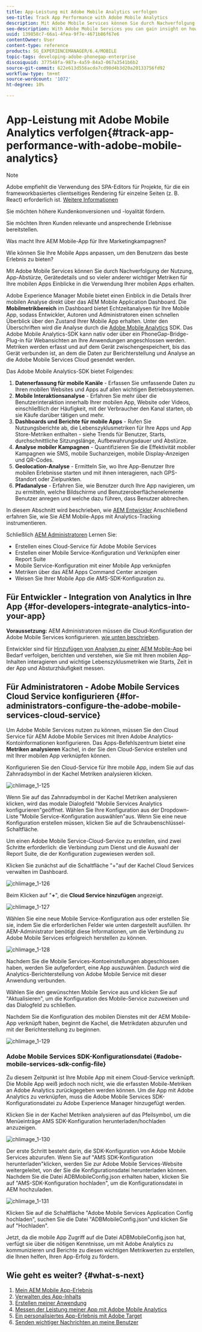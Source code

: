```yaml
---
title: App-Leistung mit Adobe Mobile Analytics verfolgen
seo-title: Track App Performance with Adobe Mobile Analytics
description: Mit Adobe Mobile Services können Sie durch Nachverfolgung der Nutzung, App-Abstürze, Gerätedetails und so vieler anderer wichtiger Metriken für Ihre mobilen Apps Einblicke in die Verwendung Ihrer mobilen Apps erhalten. Auf dieser Seite erfahren Sie mehr.
seo-description: With Adobe Mobile Services you can gain insight on how your users are using your mobile apps by tracking usage, app crashes, device details and so many other critical metrics for your mobile apps. Follow this page to learn more.
uuid: 139858c7-66a1-4fea-9f7e-4671b86f67e6
contentOwner: User
content-type: reference
products: SG_EXPERIENCEMANAGER/6.4/MOBILE
topic-tags: developing-adobe-phonegap-enterprise
discoiquuid: 377548fa-987a-4a59-84a3-067a3541b6b2
source-git-commit: 622e613d556acda7cd98d4b3d20a20133756fd92
workflow-type: tm+mt
source-wordcount: '1072'
ht-degree: 10%

---
```



# App-Leistung mit Adobe Mobile Analytics verfolgen{#track-app-performance-with-adobe-mobile-analytics}

>[!NOTE]
>
>Adobe empfiehlt die Verwendung des SPA-Editors für Projekte, für die ein frameworkbasiertes clientseitiges Rendering für einzelne Seiten (z. B. React) erforderlich ist. [Weitere Informationen](/help/sites-developing/spa-overview.md)

Sie möchten höhere Kundenkonversionen und -loyalität fördern.

Sie möchten Ihren Kunden relevante und ansprechende Erlebnisse bereitstellen.

Was macht Ihre AEM Mobile-App für Ihre Marketingkampagnen?

Wie können Sie Ihre Mobile Apps anpassen, um den Benutzern das beste Erlebnis zu bieten?

Mit Adobe Mobile Services können Sie durch Nachverfolgung der Nutzung, App-Abstürze, Gerätedetails und so vieler anderer wichtiger Metriken für Ihre mobilen Apps Einblicke in die Verwendung Ihrer mobilen Apps erhalten.

Adobe Experience Manager Mobile bietet einen Einblick in die Details Ihrer mobilen Analyse direkt über das AEM Mobile Application Dashboard. Die **Mobilmetrikbereich** im Dashboard bietet Echtzeitanalysen für Ihre Mobile App, sodass Entwickler, Autoren und Administratoren einen schnellen Überblick über den Zustand Ihrer Mobile App erhalten. Unter den Überschriften wird die Analyse durch die [Adobe Mobile Analytics](https://www.adobe.com/ca/solutions/digital-analytics/mobile-web-apps-analytics.html) SDK. Das Adobe Mobile Analytics-SDK kann nativ oder über ein PhoneGap-Bridge-Plug-in für Webansichten an Ihre Anwendungen angeschlossen werden. Metriken werden erfasst und auf dem Gerät zwischengespeichert, bis das Gerät verbunden ist, an dem die Daten zur Berichterstellung und Analyse an die Adobe Mobile Services Cloud gesendet werden.

Das Adobe Mobile Analytics-SDK bietet Folgendes:

1. **Datenerfassung für mobile Kanäle** - Erfassen Sie umfassende Daten zu Ihren mobilen Websites und Apps auf allen wichtigen Betriebssystemen.
1. **Mobile Interaktionsanalyse** - Erfahren Sie mehr über die Benutzerinteraktion innerhalb Ihrer mobilen App, Website oder Videos, einschließlich der Häufigkeit, mit der Verbraucher den Kanal starten, ob sie Käufe darüber tätigen und mehr.
1. **Dashboards und Berichte für mobile Apps** - Rufen Sie Nutzungsberichte ab, die Lebenszyklusmetriken für Ihre Apps und App Store-Metriken enthalten - siehe Trends für Benutzer, Starts, durchschnittliche Sitzungslänge, Aufbewahrungsdauer und Abstürze.
1. **Analyse mobiler Kampagnen** - Quantifizieren Sie die Effektivität mobiler Kampagnen wie SMS, mobile Suchanzeigen, mobile Display-Anzeigen und QR-Codes.
1. **Geolocation-Analyse** - Ermitteln Sie, wo Ihre App-Benutzer Ihre mobilen Erlebnisse starten und mit ihnen interagieren, nach GPS-Standort oder Zielpunkten.
1. **Pfadanalyse** - Erfahren Sie, wie Benutzer durch Ihre App navigieren, um zu ermitteln, welche Bildschirme und Benutzeroberflächenelemente Benutzer anregen und welche dazu führen, dass Benutzer abbrechen.

In diesem Abschnitt wird beschrieben, wie [AEM Entwickler](#developers) Anschließend erfahren Sie, wie Sie AEM Mobile-Apps mit Analytics-Tracking instrumentieren.

Schließlich [AEM Administratoren](#administrators) Lernen Sie:

* Erstellen eines Cloud-Service für Adobe Mobile Services
* Erstellen einer Mobile Service-Konfiguration und Verknüpfen einer Report Suite
* Mobile Service-Konfiguration mit einer Mobile App verknüpfen
* Metriken über das AEM Apps Command Center anzeigen
* Weisen Sie Ihrer Mobile App die AMS-SDK-Konfiguration zu.

## Für Entwickler - Integration von Analytics in Ihre App {#for-developers-integrate-analytics-into-your-app}

**Voraussetzung:** AEM Administratoren müssen die Cloud-Konfiguration der Adobe Mobile Services konfigurieren. [wie unten beschrieben](#amscloudserviceconfig).

Entwickler sind für [Hinzufügen von Analysen zu einer AEM Mobile-App](/help/mobile/phonegap-add-analytics-to-apps.md) bei Bedarf verfolgen, berichten und verstehen, wie Sie mit Ihren mobilen App-Inhalten interagieren und wichtige Lebenszyklusmetriken wie Starts, Zeit in der App und Absturzhäufigkeit messen.

## Für Administratoren - Adobe Mobile Services Cloud Service konfigurieren {#for-administrators-configure-the-adobe-mobile-services-cloud-service}

Um Adobe Mobile Services nutzen zu können, müssen Sie den Cloud Service für AEM Adobe Mobile Services mit Ihren Adobe Analytics-Kontoinformationen konfigurieren. Das Apps-Befehlszentrum bietet eine **Metriken analysieren** Kachel, in der Sie den Cloud-Service erstellen und mit Ihrer mobilen App verknüpfen können.

Konfigurieren Sie den Cloud-Service für Ihre mobile App, indem Sie auf das Zahnradsymbol in der Kachel Metriken analysieren klicken.

![chlimage_1-125](assets/chlimage_1-125.png)

Wenn Sie auf das Zahnradsymbol in der Kachel Metriken analysieren klicken, wird das modale Dialogfeld &quot;Mobile Services Analytics konfigurieren&quot;geöffnet. Wählen Sie Ihre Konfiguration aus der Dropdown-Liste &quot;Mobile Service-Konfiguration auswählen&quot;aus. Wenn Sie eine neue Konfiguration erstellen müssen, klicken Sie auf die Schraubenschlüssel-Schaltfläche.

Um einen Adobe Mobile Service-Cloud-Service zu erstellen, sind zwei Schritte erforderlich: die Verbindung zum Dienst und die Auswahl der Report Suite, die der Konfiguration zugewiesen werden soll.

Klicken Sie zunächst auf die Schaltfläche &quot;+&quot;auf der Kachel Cloud Services verwalten im Dashboard.

![chlimage_1-126](assets/chlimage_1-126.png)

Beim Klicken auf &quot;**+**&quot;, die **Cloud Service hinzufügen** angezeigt.

![chlimage_1-127](assets/chlimage_1-127.png)

Wählen Sie eine neue Mobile Service-Konfiguration aus oder erstellen Sie sie, indem Sie die erforderlichen Felder wie unten dargestellt ausfüllen. Ihr AEM-Administrator benötigt diese Informationen, um die Verbindung zu Adobe Mobile Services erfolgreich herstellen zu können.

![chlimage_1-128](assets/chlimage_1-128.png)

Nachdem Sie die Mobile Services-Kontoeinstellungen abgeschlossen haben, werden Sie aufgefordert, eine App auszuwählen. Dadurch wird die Analytics-Berichterstellung von Adobe Mobile Service mit dieser Anwendung verbunden.

Wählen Sie den gewünschten Mobile Service aus und klicken Sie auf &quot;Aktualisieren&quot;, um die Konfiguration des Mobile-Service zuzuweisen und das Dialogfeld zu schließen.

Nachdem Sie die Konfiguration des mobilen Dienstes mit der AEM Mobile-App verknüpft haben, beginnt die Kachel, die Metrikdaten abzurufen und mit der Berichterstellung zu beginnen.

![chlimage_1-129](assets/chlimage_1-129.png)

### Adobe Mobile Services SDK-Konfigurationsdatei {#adobe-mobile-services-sdk-config-file}

Zu diesem Zeitpunkt ist Ihre Mobile App mit einem Cloud-Service verknüpft. Die Mobile App weiß jedoch noch nicht, wie die erfassten Mobile-Metriken an Adobe Analytics zurückgegeben werden können. Um die App mit Adobe Analytics zu verknüpfen, muss die Adobe Mobile Services SDK-Konfigurationsdatei zu Adobe Experience Manager hinzugefügt werden.

Klicken Sie in der Kachel Metriken analysieren auf das Pfeilsymbol, um die Menüeinträge AMS SDK-Konfiguration herunterladen/hochladen anzuzeigen.

![chlimage_1-130](assets/chlimage_1-130.png)

Der erste Schritt besteht darin, die SDK-Konfiguration von Adobe Mobile Services abzurufen. Wenn Sie auf &quot;AMS SDK-Konfiguration herunterladen&quot;klicken, werden Sie zur Adobe Mobile Services-Website weitergeleitet, von der Sie die Konfigurationsdatei herunterladen können. Nachdem Sie die Datei ADBMobileConfig.json erhalten haben, klicken Sie auf &quot;AMS-SDK-Konfiguration hochladen&quot;, um die Konfigurationsdatei in AEM hochzuladen.

![chlimage_1-131](assets/chlimage_1-131.png)

Klicken Sie auf die Schaltfläche &quot;Adobe Mobile Services Application Config hochladen&quot;, suchen Sie die Datei &quot;ADBMobileConfig.json&quot;und klicken Sie auf &quot;Hochladen&quot;.

Jetzt, da die mobile App Zugriff auf die Datei ADBMobileConfig.json hat, verfügt sie über die nötigen Kenntnisse, um mit Adobe Analytics zu kommunizieren und Berichte zu diesen wichtigen Metrikwerten zu erstellen, die Ihnen helfen, Ihren App-Erfolg zu fördern.

## Wie geht es weiter? {#what-s-next}

1. [Mein AEM Mobile App-Erlebnis ](/help/mobile/starting-aem-phonegap-app.md)
1. [Verwalten des App-Inhalts ](/help/mobile/phonegap-manage-app-content.md)
1. [Erstellen meiner Anwendung ](/help/mobile/building-app-mobile-phonegap.md)
1. [Messen der Leistung meiner App mit Adobe Mobile Analytics ](/help/mobile/phonegap-intro-to-app-analytics.md)
1. [Ein personalisiertes App-Erlebnis mit Adobe Target ](/help/mobile/phonegap-aem-mobile-content-personalization.md)
1. [Senden wichtiger Nachrichten an meine Benutzer ](/help/mobile/phonegap-push-notifications.md)